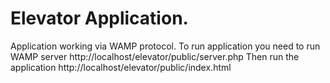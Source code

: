# Elevator Application.
Application working via WAMP protocol.
To run application you need to run WAMP server 
http://localhost/elevator/public/server.php
Then run the application http://localhost/elevator/public/index.html
